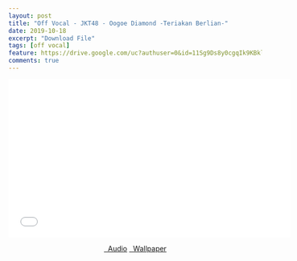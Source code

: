 ```yaml
---
layout: post
title: "Off Vocal - JKT48 - Oogoe Diamond -Teriakan Berlian-"
date: 2019-10-18
excerpt: "Download File"
tags: [off vocal]
feature: https://drive.google.com/uc?authuser=0&id=11Sg9Ds8y0cgqIk9KBklKb1mKFymhqK0Y&export=download
comments: true
---
```

<iframe width="560" height="315" src="//www.youtube.com/embed/MIiAQ9gs1EA" frameborder="0"> </iframe>
<center>
<figure class="half">
<a href="https://drive.google.com/uc?authuser=0&id=11XLi1mj8AC5UWaBR_SPk6-CF2nL2DmQA&export=download" class="btn" target="_blank" rel="noopener noreferrer"><i class="fa fa-caret-down"></i> &nbsp; Audio</a>
<a href="https://drive.google.com/uc?authuser=0&id=11Sg9Ds8y0cgqIk9KBklKb1mKFymhqK0Y&export=download" class="btn" target="_blank" rel="noopener noreferrer"><i class="fa fa-caret-down"></i> &nbsp; Wallpaper</a>
</figure>
</center>
